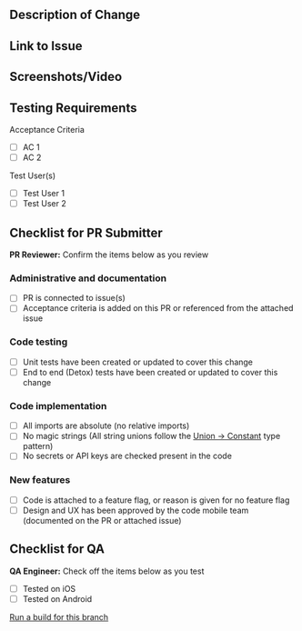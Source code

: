 ## Description of Change
<!-- Please include a description of the change and context. What would a code reviewer, or a future dev, 
need to know about this PR in order to understand why this PR was created? This could include dependencies 
introduced, changes in behavior, pointers to more detailed documentation. The description should be more 
than a link to an issue. -->

## Link to Issue
<!--Link to an issue by posting the issue link here. Your pull request is required to be linked to an issue in order for the pull request to Activate.-->

## Screenshots/Video
<!-- Add screenshots or video as needed. Before/after if changes are to be compared by reviewers.
Before/after: <img src="" width="49%" />&nbsp;&nbsp;<img src="" width="49%" />
Toggle: <details><summary></summary><img src="" width="49%" />&nbsp;&nbsp;<img src="" width="49%" /></details> -->

## Testing Requirements
<!-- What testing was done to verify the changes (local/unit)? What testing remains? Note edge cases, or special
situations that could not be tested during development. -->

Acceptance Criteria
<!-- AC should be written as should be a pass/fail statements and should include steps to carry out task if needed. -->

- [ ] AC 1
- [ ] AC 2

Test User(s)
<!-- What test users should be used to test test this feature? Please specify what each test user should test. -->

- [ ] Test User 1
- [ ] Test User 2

## Checklist for PR Submitter
<!-- PR Submitter should make sure all of these items are checked off before requesting a review -->
  **PR Reviewer:** Confirm the items below as you review

### Administrative and documentation

- [ ] PR is connected to issue(s)
- [ ] Acceptance criteria is added on this PR or referenced from the attached issue

### Code testing

- [ ] Unit tests have been created or updated to cover this change
- [ ] End to end (Detox) tests have been created or updated to cover this change

### Code implementation

- [ ] All imports are absolute (no relative imports)
- [ ] No magic strings (All string unions follow the [Union -> Constant](https://github.com/department-of-veterans-affairs/va-mobile-app/blob/develop/VAMobile/src/constants/common.ts) type pattern)
- [ ] No secrets or API keys are checked present in the code

### New features

- [ ] Code is attached to a feature flag, or reason is given for no feature flag
- [ ] Design and UX has been approved by the code mobile team (documented on the PR or attached issue)

## Checklist for QA
<!-- This checklist is for the QA to complete. -->
  **QA Engineer:** Check off the items below as you test

- [ ] Tested on iOS
- [ ] Tested on Android

[Run a build for this branch](https://github.com/department-of-veterans-affairs/va-mobile-app/actions/workflows/on_demand_build.yml)
